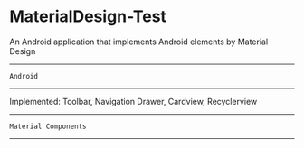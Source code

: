 # MaterialDesign-Test
An Android application that implements Android elements by Material Design 
***********************
    Android
***********************
Implemented: 
Toolbar,
Navigation Drawer,
Cardview,
Recyclerview
************************
    Material Components
************************

